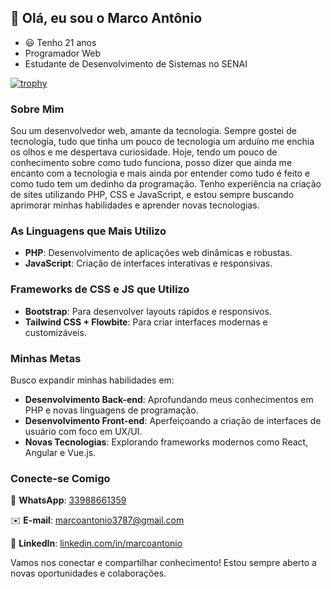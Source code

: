 ## 👋 Olá, eu sou o Marco Antônio

- 😃 Tenho 21 anos
- Programador Web
- Estudante de Desenvolvimento de Sistemas no SENAI

[![trophy](https://github-profile-trophy.vercel.app/?username=MarcoAntonioNobre&theme=dracula)](https://github.com/ryo-ma/github-profile-trophy)

### Sobre Mim
Sou um desenvolvedor web, amante da tecnologia. Sempre gostei de tecnologia, tudo que tinha um pouco de tecnologia um arduíno me enchia os olhos e me despertava curiosidade. Hoje, tendo um pouco de conhecimento sobre como tudo funciona, posso dizer que ainda me encanto com a tecnologia e mais ainda por entender como tudo é feito e como tudo tem um dedinho da programação. Tenho experiência na criação de sites utilizando PHP, CSS e JavaScript, e estou sempre buscando aprimorar minhas habilidades e aprender novas tecnologias.

### As Linguagens que Mais Utilizo
- **PHP**: Desenvolvimento de aplicações web dinâmicas e robustas.
- **JavaScript**: Criação de interfaces interativas e responsivas.

### Frameworks de CSS e JS que Utilizo
- **Bootstrap**: Para desenvolver layouts rápidos e responsivos.
- **Tailwind CSS + Flowbite**: Para criar interfaces modernas e customizáveis.

### Minhas Metas
Busco expandir minhas habilidades em:
- **Desenvolvimento Back-end**: Aprofundando meus conhecimentos em PHP e novas linguagens de programação.
- **Desenvolvimento Front-end**: Aperfeiçoando a criação de interfaces de usuário com foco em UX/UI.
- **Novas Tecnologias**: Explorando frameworks modernos como React, Angular e Vue.js.

### Conecte-se Comigo
📱 **WhatsApp**: [33988661359](tel:+5533988661359)

✉️ **E-mail**: [marcoantonio3787@gmail.com](mailto:marcoantonio3787@gmail.com)

💼 **LinkedIn**: [linkedin.com/in/marcoantonio](https://www.linkedin.com/in/marcoantonio)

Vamos nos conectar e compartilhar conhecimento! Estou sempre aberto a novas oportunidades e colaborações.
